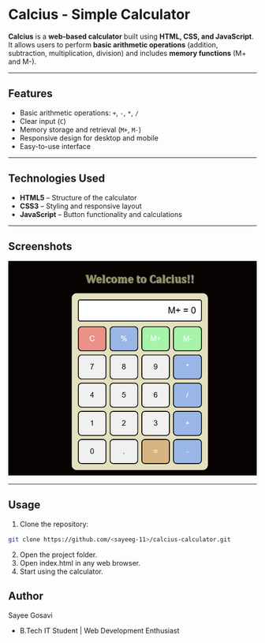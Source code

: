 # Calcius - Simple Calculator

**Calcius** is a **web-based calculator** built using **HTML, CSS, and JavaScript**.  
It allows users to perform **basic arithmetic operations** (addition, subtraction, multiplication, division) and includes **memory functions** (M+ and M-).  

---

## **Features**

- Basic arithmetic operations: `+`, `-`, `*`, `/`
- Clear input (`C`)
- Memory storage and retrieval (`M+`, `M-`)
- Responsive design for desktop and mobile
- Easy-to-use interface

---

## **Technologies Used**

- **HTML5** – Structure of the calculator
- **CSS3** – Styling and responsive layout
- **JavaScript** – Button functionality and calculations

---

## **Screenshots**

![Calculator Screenshot](Calcius.png)  

---

## **Usage**

1. Clone the repository:

```bash
git clone https://github.com/<sayeeg-11>/calcius-calculator.git
```
2. Open the project folder.
3. Open index.html in any web browser.
4. Start using the calculator.

## Author

 Sayee Gosavi
 - B.Tech IT Student | Web Development Enthusiast
